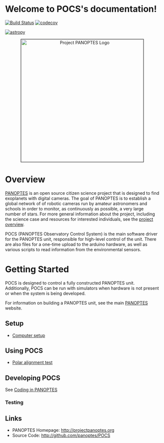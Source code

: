 Welcome to POCS's documentation!
================================
[![Build Status](https://travis-ci.org/panoptes/POCS.svg?branch=develop)](https://travis-ci.org/panoptes/POCS)
[![codecov](https://codecov.io/gh/panoptes/POCS/branch/develop/graph/badge.svg)](https://codecov.io/gh/panoptes/POCS)

[![astropy](http://img.shields.io/badge/powered%20by-AstroPy-orange.svg?style=flat)](http://www.astropy.org/)

<p align="center">
<img src="http://www.projectpanoptes.org/images/logo/png/sm/logo-bg-cutout.png" alt="Project PANOPTES Logo" style="border: 1px solid" width="400px" />
</p>

# Overview

[PANOPTES](http://projectpanoptes.org) is an open source citizen science project that is designed to find exoplanets with digital cameras. The goal of PANOPTES is to establish a global network of of robotic cameras run by amateur astronomers and schools in order to monitor, as continuously as possible, a very large number of stars. For more general information about the project, including the science case and resources for interested individuals, see the [project overview](http://projectpanoptes.org/v1/overview/).

POCS (PANOPTES Observatory Control System) is the main software driver for the PANOPTES unit, responsible for high-level control of the unit. There are also files for a one-time upload to the arduino hardware, as well as various scripts to read information from the environmental sensors. 

# Getting Started

POCS is designed to control a fully constructed PANOPTES unit.  Additionally, POCS can be run with simulators when hardware is not present or when the system is being developed.

For information on building a PANOPTES unit, see the main [PANOPTES](http://projectpanoptes.org) website.

## Setup

* [Computer setup](https://github.com/panoptes/POCS/wiki/Panoptes-Computer-Setup)

## Using POCS

* [Polar alignment test](https://github.com/panoptes/POCS/wiki/Polar-Alignment-Test)

## Developing POCS

See [Coding in PANOPTES](https://github.com/panoptes/POCS/wiki/Coding-in-PANOPTES)

### Testing

Links
-----

- PANOPTES Homepage: http://projectpanoptes.org
- Source Code: http://github.com/panoptes/POCS
